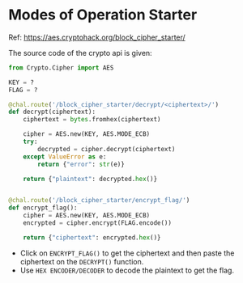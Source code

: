 # Modes of Operation Starter
Ref: https://aes.cryptohack.org/block_cipher_starter/

The source code of the crypto api is given:
```python
from Crypto.Cipher import AES

KEY = ?
FLAG = ?

@chal.route('/block_cipher_starter/decrypt/<ciphertext>/')
def decrypt(ciphertext):
    ciphertext = bytes.fromhex(ciphertext)

    cipher = AES.new(KEY, AES.MODE_ECB)
    try:
        decrypted = cipher.decrypt(ciphertext)
    except ValueError as e:
        return {"error": str(e)}

    return {"plaintext": decrypted.hex()}


@chal.route('/block_cipher_starter/encrypt_flag/')
def encrypt_flag():
    cipher = AES.new(KEY, AES.MODE_ECB)
    encrypted = cipher.encrypt(FLAG.encode())

    return {"ciphertext": encrypted.hex()}
```
- Click on `ENCRYPT_FLAG()` to get the ciphertext and then paste the ciphertext on the `DECRYPT()` function.
- Use `HEX ENCODER/DECODER` to decode the plaintext to get the flag.




